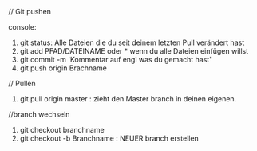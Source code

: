 // Git pushen

console:
1. git status: Alle Dateien die du seit deinem letzten Pull verändert hast
2. git add PFAD/DATEINAME oder * wenn du alle Dateien einfügen willst
3. git commit -m 'Kommentar auf engl was du gemacht hast'
4. git push origin Brachname

// Pullen

1. git pull origin master : zieht den Master branch in deinen eigenen.

//branch wechseln

1. git checkout branchname
2. git checkout -b Branchname : NEUER branch erstellen
